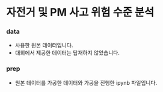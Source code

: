 # 자전거 및 PM 사고 위험 수준 분석

### data

- 사용한 원본 데이터입니다.
- 대회에서 제공한 데이터는 탑재하지 않았습니다.

### prep

- 원본 데이터를 가공한 데이터와 가공을 진행한 ipynb 파일입니다.

###
